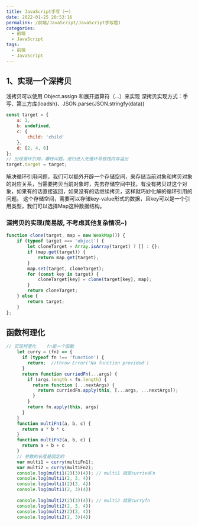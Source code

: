 ```yaml
---
title: JavaScript手写（一）
date: 2022-01-25 20:53:16
permalink: /前端/JavaScript/JavaScript手写题1
categories:
  - 前端
  - JavaScript
tags:
  - 前端
  - JavaScript
---
```

## 1、实现一个深拷贝
浅拷贝可以使用 Object.assign 和展开运算符（...）来实现
深拷贝实现方式：手写、第三方库(loadsh)、JSON.parse(JSON.stringfy(data))

```javascript
const target = {
    a: 1,
    b: undefined,
    c: {
        child: 'child'
    },
    d: [2, 4, 6]
};
// 出现循环引用，爆栈问题，递归进入死循环导致栈内存溢出
target.target = target;
```
解决循环引用问题，我们可以额外开辟一个存储空间，来存储当前对象和拷贝对象的对应关系，当需要拷贝当前对象时，先去存储空间中找，有没有拷贝过这个对象，如果有的话直接返回，如果没有的话继续拷贝，这样就巧妙化解的循环引用的问题。
这个存储空间，需要可以存储key-value形式的数据，且key可以是一个引用类型，我们可以选择Map这种数据结构。

### 深拷贝的实现(简易版, 不考虑其他复杂情况~)

```javascript
function clone(target, map = new WeakMap()) {
    if (typeof target === 'object') {
        let cloneTarget = Array.isArray(target) ? [] : {};
        if (map.get(target)) {
            return map.get(target);
        }
        map.set(target, cloneTarget);
        for (const key in target) {
            cloneTarget[key] = clone(target[key], map);
        }
        return cloneTarget;
    } else {
        return target;
    }
};
```

## 函数柯理化
```js
// 实现柯里化    fn是一个函数
    let curry = (fn) => {
      if (typeof fn !== 'function') {
        return;  //throw Error('No function provided')
      }
      return function curriedFn(...args) {
        if (args.length < fn.length) {
          return function (...nextArgs) {
            return curriedFn.apply(this, [...args, ...nextArgs]);
          }
        }
        return fn.apply(this, args)
      }
    }
    function multiFn1(a, b, c) {
      return a * b * c
    }
    function multiFn2(a, b, c) {
      return a + b + c
    }
    // 参数的长度是固定的
    var multi1 = curry(multiFn1);
    var multi2 = curry(multiFn2);
    console.log(multi1(2)(3)(4)); // multi1 就是curriedFn
    console.log(multi1(2, 3, 4))
    console.log(multi1(2)(3, 4))
    console.log(multi1(2, 3)(4))
    
    console.log(multi2(2)(3)(4)); // multi2 就是curryfn
    console.log(multi2(2, 3, 4))
    console.log(multi2(2)(3, 4))
    console.log(multi2(2, 3)(4))
```
